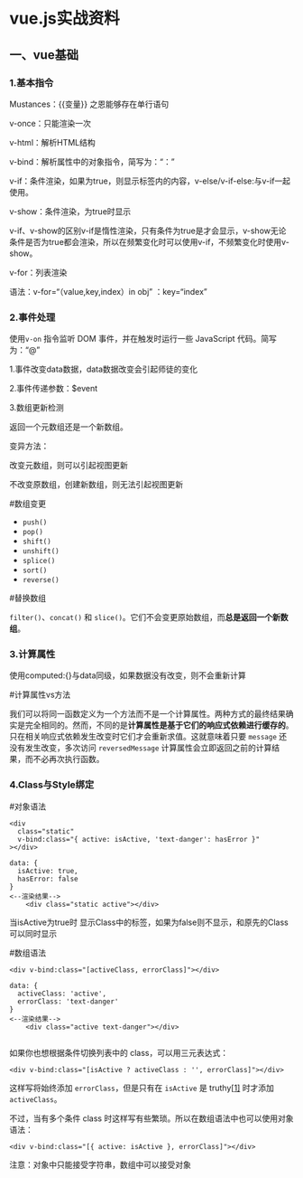 # vue.js实战资料

## 一、vue基础

### 1.基本指令

Mustances：{{变量}} 之恩能够存在单行语句

v-once：只能渲染一次

v-html：解析HTML结构

v-bind：解析属性中的对象指令，简写为：“：”

v-if：条件渲染，如果为true，则显示标签内的内容，v-else/v-if-else:与v-if一起使用。

v-show：条件渲染，为true时显示

v-if、v-show的区别v-if是惰性渲染，只有条件为true是才会显示，v-show无论条件是否为true都会渲染，所以在频繁变化时可以使用v-if，不频繁变化时使用v-show。

v-for：列表渲染

语法：v-for=“（value,key,index）in obj” ：key=“index”

### 2.事件处理

使用`v-on` 指令监听 DOM 事件，并在触发时运行一些 JavaScript 代码。简写为：“@”

1.事件改变data数据，data数据改变会引起师徒的变化

2.事件传递参数：$event

3.数组更新检测

返回一个元数组还是一个新数组。

变异方法：

改变元数组，则可以引起视图更新

不改变原数组，创建新数组，则无法引起视图更新

#数组变更

- `push()`
- `pop()`
- `shift()`
- `unshift()`
- `splice()`
- `sort()`
- `reverse()`

#替换数组

`filter()`、`concat()` 和 `slice()`。它们不会变更原始数组，而**总是返回一个新数组**。

### 3.计算属性

使用computed:{}与data同级，如果数据没有改变，则不会重新计算

#计算属性vs方法

我们可以将同一函数定义为一个方法而不是一个计算属性。两种方式的最终结果确实是完全相同的。然而，不同的是**计算属性是基于它们的响应式依赖进行缓存的**。只在相关响应式依赖发生改变时它们才会重新求值。这就意味着只要 `message` 还没有发生改变，多次访问 `reversedMessage` 计算属性会立即返回之前的计算结果，而不必再次执行函数。

### 4.Class与Style绑定

#对象语法

```vue
<div
  class="static"
  v-bind:class="{ active: isActive, 'text-danger': hasError }"
></div>

data: {
  isActive: true,
  hasError: false
}
<--渲染结果-->
    <div class="static active"></div>
```

当isActive为true时 显示Class中的标签，如果为false则不显示，和原先的Class可以同时显示

#数组语法

```vue
<div v-bind:class="[activeClass, errorClass]"></div>

data: {
  activeClass: 'active',
  errorClass: 'text-danger'
}
<--渲染结果-->
    <div class="active text-danger"></div>
    
```

如果你也想根据条件切换列表中的 class，可以用三元表达式：

```vue
<div v-bind:class="[isActive ? activeClass : '', errorClass]"></div>
```

这样写将始终添加 `errorClass`，但是只有在 `isActive` 是 truthy[[1\]](https://cn.vuejs.org/v2/guide/class-and-style.html#footnote-1) 时才添加 `activeClass`。

不过，当有多个条件 class 时这样写有些繁琐。所以在数组语法中也可以使用对象语法：

```vue
<div v-bind:class="[{ active: isActive }, errorClass]"></div>
```

注意：对象中只能接受字符串，数组中可以接受对象

 

